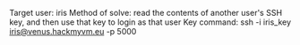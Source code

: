 Target user: iris
Method of solve: read the contents of another user's SSH key, and then use that key to login as that user
Key command:
ssh -i iris_key iris@venus.hackmyvm.eu -p 5000
